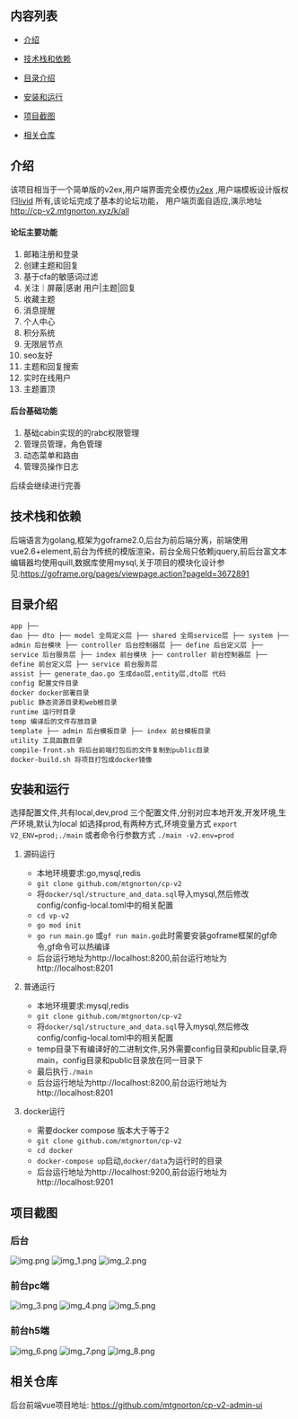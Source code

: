 ## 内容列表

- [介绍](#介绍)
- [技术栈和依赖](#技术栈和依赖)
- [目录介绍](#目录介绍)
- [安装和运行](#安装和运行)
- [项目截图](#项目截图)

- [相关仓库](#相关仓库)

## 介绍

该项目相当于一个简单版的v2ex,用户端界面完全模仿[v2ex](https://www.v2ex.com)
,用户端模板设计版权归[livid](https://www.v2ex.com/member/livid)
所有,该论坛完成了基本的论坛功能， 用户端页面自适应,演示地址 http://cp-v2.mtgnorton.xyz/k/all

#### 论坛主要功能

1. 邮箱注册和登录
2. 创建主题和回复
3. 基于cfa的敏感词过滤
4. 关注｜屏蔽|感谢 用户|主题|回复
5. 收藏主题
6. 消息提醒
7. 个人中心
8. 积分系统
9. 无限层节点
10. seo友好
11. 主题和回复搜索
12. 实时在线用户
13. 主题置顶

#### 后台基础功能

1. 基础cabin实现的的rabc权限管理
2. 管理员管理，角色管理
3. 动态菜单和路由
4. 管理员操作日志

后续会继续进行完善

## 技术栈和依赖

后端语言为golang,框架为goframe2.0,后台为前后端分离，前端使用vue2.6+element,前台为传统的模版渲染，前台全局只依赖jquery,前后台富文本编辑器均使用quill,数据库使用mysql,关于项目的模块化设计参见:https://goframe.org/pages/viewpage.action?pageId=3672891

## 目录介绍

```azure
app ├──
dao ├── dto ├── model 全局定义层 ├── shared 全局service层 ├── system ├── admin 后台模块 ├── controller 后台控制器层 ├── define 后台定义层 ├── service 后台服务层 ├── index 前台模块 ├── controller 前台控制器层 ├── define 前台定义层 ├── service 前台服务层
assist ├── generate_dao.go 生成dao层,entity层,dto层 代码
config 配置文件目录
docker docker部署目录
public 静态资源目录和web根目录
runtime 运行时目录
temp 编译后的文件存放目录
template ├── admin 后台模板目录 ├── index 前台模板目录
utility 工具函数目录    
compile-front.sh 将后台前端打包后的文件复制到public目录
docker-build.sh 将项目打包成docker镜像    
```    

## 安装和运行

选择配置文件,共有local,dev,prod 三个配置文件,分别对应本地开发,开发环境,生产环境,默认为local
如选择prod,有两种方式,环境变量方式 `export V2_ENV=prod;./main` 或者命令行参数方式 `./main -v2.env=prod`

1. 源码运行
    - 本地环境要求:go,mysql,redis
    - `git clone github.com/mtgnorton/cp-v2`
    - 将`docker/sql/structure_and_data.sql`导入mysql,然后修改config/config-local.toml中的相关配置
    - `cd vp-v2`
    - `go mod init`
    - `go run main.go` 或`gf run main.go`此时需要安装goframe框架的gf命令,gf命令可以热编译
    -  后台运行地址为http://localhost:8200,前台运行地址为http://localhost:8201
2. 普通运行
    - 本地环境要求:mysql,redis
    - `git clone github.com/mtgnorton/cp-v2`
    - 将`docker/sql/structure_and_data.sql`导入mysql,然后修改config/config-local.toml中的相关配置
    - temp目录下有编译好的二进制文件,另外需要config目录和public目录,将main，config目录和public目录放在同一目录下
    - 最后执行`./main`
    -  后台运行地址为http://localhost:8200,前台运行地址为http://localhost:8201

3. docker运行
    - 需要docker compose 版本大于等于2
    - `git clone github.com/mtgnorton/cp-v2`
    - `cd docker`
    - `docker-compose up`启动,`docker/data`为运行时的目录
    - 后台运行地址为http://localhost:9200,前台运行地址为http://localhost:9201

## 项目截图

### 后台

![img.png](screenshots/img.png)
![img_1.png](screenshots/img_1.png)
![img_2.png](screenshots/img_2.png)

### 前台pc端

![img_3.png](screenshots/img_3.png)
![img_4.png](screenshots/img_4.png)
![img_5.png](screenshots/img_5.png)

### 前台h5端

![img_6.png](screenshots/img_6.png)
![img_7.png](screenshots/img_7.png)
![img_8.png](screenshots/img_8.png)

## 相关仓库

后台前端vue项目地址: https://github.com/mtgnorton/cp-v2-admin-ui
